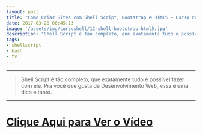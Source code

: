 ```yaml
---
layout: post
title: "Como Criar Sites com Shell Script, Bootstrap e HTML5 - Curso de Shell"
date: 2017-03-20 00:45:13
image: '/assets/img/cursoshell/12-shell-bootstrap-html5.jpg'
description: "Shell Script é tão completo, que exatamente tudo é possível fazer com ele. Pra você que gosta de Desenvolvimento Web, essa é uma dica e tanto."
tags:
- shellscript
- bash
- tv
---
```


<!-- 
![Como Criar Sites com Shell Script, Bootstap e HTML5](/assets/img/cursoshell/12-shell-bootstrap-html5.jpg "Como Criar Sites com Shell Script, Bootstap e HTML5")
-->

***

> Shell Script é tão completo, que exatamente tudo é possível fazer com ele. Pra você que gosta de Desenvolvimento Web, essa é uma dica e tanto.

***


# [Clique Aqui para Ver o Vídeo](https://www.youtube.com/watch?v=vhEE7WMSvug)


<script async src="https://pagead2.googlesyndication.com/pagead/js/adsbygoogle.js"></script>

<!-- Informat -->
<ins class="adsbygoogle"
 style="display:block"
 data-ad-client="ca-pub-2838251107855362"
 data-ad-slot="2327980059"
 data-ad-format="auto"
 data-full-width-responsive="true"></ins>

<script>
(adsbygoogle = window.adsbygoogle || []).push({});
</script>

